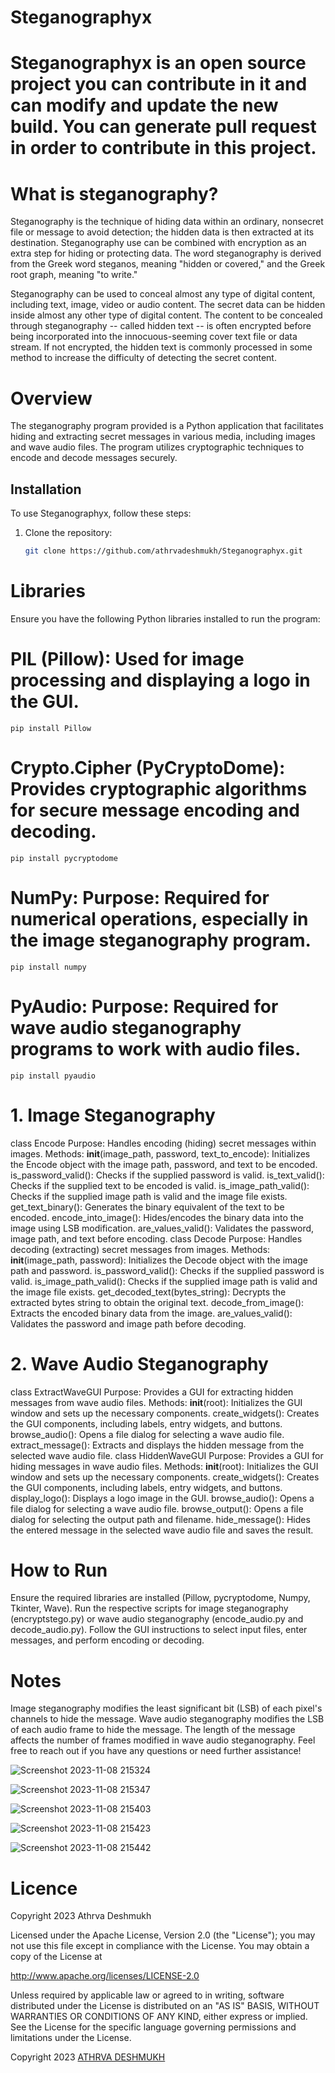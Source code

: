 # Steganographyx

# Steganographyx is an open source project you can contribute in it and can modify and update the new build. You can generate pull request in order to contribute in this project.

# What is steganography?

Steganography is the technique of hiding data within an ordinary, nonsecret file or message to avoid detection; the hidden data is then extracted at its destination. Steganography use can be combined with encryption as an extra step for hiding or protecting data. The word steganography is derived from the Greek word steganos, meaning "hidden or covered," and the Greek root graph, meaning "to write."

Steganography can be used to conceal almost any type of digital content, including text, image, video or audio content. The secret data can be hidden inside almost any other type of digital content. The content to be concealed through steganography -- called hidden text -- is often encrypted before being incorporated into the innocuous-seeming cover text file or data stream. If not encrypted, the hidden text is commonly processed in some method to increase the difficulty of detecting the secret content.

# Overview
The steganography program provided is a Python application that facilitates hiding and extracting secret messages in various media, including images and wave audio files. The program utilizes cryptographic techniques to encode and decode messages securely.

## Installation

To use Steganographyx, follow these steps:

1. Clone the repository:
   ```bash
   git clone https://github.com/athrvadeshmukh/Steganographyx.git
   ```

# Libraries
Ensure you have the following Python libraries installed to run the program:

# PIL (Pillow): Used for image processing and displaying a logo in the GUI.
```
pip install Pillow
```

# Crypto.Cipher (PyCryptoDome): Provides cryptographic algorithms for secure message encoding and decoding.
```
pip install pycryptodome
```

# NumPy: Purpose: Required for numerical operations, especially in the image steganography program.
```
pip install numpy
```

# PyAudio: Purpose: Required for wave audio steganography programs to work with audio files.
```
pip install pyaudio
```

# 1. Image Steganography
class Encode
Purpose: Handles encoding (hiding) secret messages within images.
Methods:
__init__(image_path, password, text_to_encode): Initializes the Encode object with the image path, password, and text to be encoded.
is_password_valid(): Checks if the supplied password is valid.
is_text_valid(): Checks if the supplied text to be encoded is valid.
is_image_path_valid(): Checks if the supplied image path is valid and the image file exists.
get_text_binary(): Generates the binary equivalent of the text to be encoded.
encode_into_image(): Hides/encodes the binary data into the image using LSB modification.
are_values_valid(): Validates the password, image path, and text before encoding.
class Decode
Purpose: Handles decoding (extracting) secret messages from images.
Methods:
__init__(image_path, password): Initializes the Decode object with the image path and password.
is_password_valid(): Checks if the supplied password is valid.
is_image_path_valid(): Checks if the supplied image path is valid and the image file exists.
get_decoded_text(bytes_string): Decrypts the extracted bytes string to obtain the original text.
decode_from_image(): Extracts the encoded binary data from the image.
are_values_valid(): Validates the password and image path before decoding.

# 2. Wave Audio Steganography
class ExtractWaveGUI
Purpose: Provides a GUI for extracting hidden messages from wave audio files.
Methods:
__init__(root): Initializes the GUI window and sets up the necessary components.
create_widgets(): Creates the GUI components, including labels, entry widgets, and buttons.
browse_audio(): Opens a file dialog for selecting a wave audio file.
extract_message(): Extracts and displays the hidden message from the selected wave audio file.
class HiddenWaveGUI
Purpose: Provides a GUI for hiding messages in wave audio files.
Methods:
__init__(root): Initializes the GUI window and sets up the necessary components.
create_widgets(): Creates the GUI components, including labels, entry widgets, and buttons.
display_logo(): Displays a logo image in the GUI.
browse_audio(): Opens a file dialog for selecting a wave audio file.
browse_output(): Opens a file dialog for selecting the output path and filename.
hide_message(): Hides the entered message in the selected wave audio file and saves the result.

# How to Run
Ensure the required libraries are installed (Pillow, pycryptodome, Numpy, Tkinter, Wave).
Run the respective scripts for image steganography (encryptstego.py) or wave audio steganography (encode_audio.py and decode_audio.py).
Follow the GUI instructions to select input files, enter messages, and perform encoding or decoding.

# Notes
Image steganography modifies the least significant bit (LSB) of each pixel's channels to hide the message.
Wave audio steganography modifies the LSB of each audio frame to hide the message.
The length of the message affects the number of frames modified in wave audio steganography.
Feel free to reach out if you have any questions or need further assistance!


![Screenshot 2023-11-08 215324](https://github.com/athrvadeshmukh/Steganography/assets/112002659/ec27df9b-bffc-4652-ad69-572ae869fe1a)

![Screenshot 2023-11-08 215347](https://github.com/athrvadeshmukh/Steganography/assets/112002659/95687878-500f-470a-88a4-af81c3d83dcd)

![Screenshot 2023-11-08 215403](https://github.com/athrvadeshmukh/Steganography/assets/112002659/32b23071-ed10-42bc-82d5-b0e53fb4d05f)

![Screenshot 2023-11-08 215423](https://github.com/athrvadeshmukh/Steganography/assets/112002659/5f53581c-ad8f-4cd6-b547-88381c76fac5)

![Screenshot 2023-11-08 215442](https://github.com/athrvadeshmukh/Steganography/assets/112002659/5e879a0e-12ff-46ad-802b-487fad44bfd5)





# Licence 
Copyright 2023 Athrva Deshmukh

Licensed under the Apache License, Version 2.0 (the "License");
you may not use this file except in compliance with the License.
You may obtain a copy of the License at

   http://www.apache.org/licenses/LICENSE-2.0

Unless required by applicable law or agreed to in writing, software
distributed under the License is distributed on an "AS IS" BASIS,
WITHOUT WARRANTIES OR CONDITIONS OF ANY KIND, either express or implied.
See the License for the specific language governing permissions and
limitations under the License.

Copyright 2023 [ATHRVA DESHMUKH](https://github.com/athrvadeshmukh)
